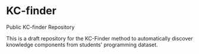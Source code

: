 # KC-finder
Public KC-finder Repository

This is a draft repository for the KC-Finder method to automatically discover knowledge components from students' programming dataset.